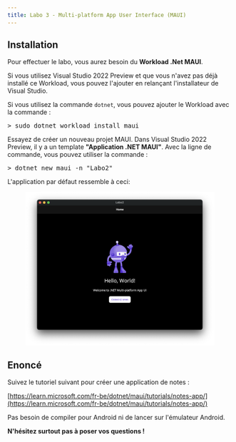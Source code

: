 ```yaml
---
title: Labo 3 - Multi-platform App User Interface (MAUI)
---
```


## Installation

Pour effectuer le labo, vous aurez besoin du **Workload .Net MAUI**.

Si vous utilisez Visual Studio 2022 Preview et que vous n'avez pas déjà installé ce Workload, vous pouvez l'ajouter en relançant l'installateur de Visual Studio.

Si vous utilisez la commande `dotnet`, vous pouvez ajouter le Workload avec la commande :

<pre class="terminal">
> sudo dotnet workload install maui
</pre>

Essayez de créer un nouveau projet MAUI. Dans Visual Studio 2022 Preview, il y a un template **"Application .NET MAUI"**. Avec la ligne de commande, vous pouvez utiliser la commande :

<pre class="terminal">
> dotnet new maui -n "Labo2"
</pre>

L'application par défaut ressemble à ceci:

<figure>
    <img src="./MAUI_default.png">
</figure>

## Enoncé

Suivez le tutoriel suivant pour créer une application de notes :

[https://learn.microsoft.com/fr-be/dotnet/maui/tutorials/notes-app/](https://learn.microsoft.com/fr-be/dotnet/maui/tutorials/notes-app/)

Pas besoin de compiler pour Android ni de lancer sur l'émulateur Android.

**N'hésitez surtout pas à poser vos questions !**

<!-- ## Les fichiers

```plaintext
 📦 Labo2
 ┣ 📂 Platforms
 ┣ 📂 Properties
 ┣ 📂 Resources
 ┣ 📂 bin
 ┣ 📂 obj 
 ┣ 📜 App.xaml
 ┣ 📜 App.xaml.cs
 ┣ 📜 AppShell.xaml
 ┣ 📜 AppShell.xaml.cs
 ┣ 📜 Labo2.csproj
 ┣ 📜 MainPage.xaml
 ┣ 📜 MainPage.xaml.cs
 ┗ 📜 MauiProgram.cs
 ```

- `MauiProgram.cs` : C'est le point d'entrée de l'application

- `App.xaml` et `App.xaml.cs` : Un projet MAUI contient plusieurs fichiers XAML. A chaque fichier XAML est associé un fichier C# (`.xaml.cs`).

    Le fichier XAML contient du XML et le fichier C# contient du code pour interagir avec le XAML.

    Le XML est un langage de balisage ressemblant à de l'HTML et permettant de créer des fichiers textes structurés. Le XAML est une application particulière de l'XML qui définit les balises autorisées ainsi que leur usages.
    
    Le fichier `App.xaml` contient des ressources globale à l'application comme des couleurs, des styles et des *templates*.
    
    Le fichier `App.xaml.cs` contient le code qui instancie l'`AppShell`.

- `AppShell.xaml` and `AppShell.xaml.cs` : Ces fichiers définissent la hiérarchie visuelle de l'application.

- `MainPage.xaml` and `MainPage.xaml.cs` : Ces fichiers définissent la page d'accueil de l'application. L'interface utilisateur est définie dans le fichier XAML et le code des widgets est dans le fichier C#.

## Ajout d'une page

Ajoutons une page "A propos" à l'application.

Dans l'explorateur de solution de Visual Studio, faites un click droit sur le projet et sélectionnez **Ajouter > Nouveau Fichier**, Sélectionnez **.NET MAUI** puis **.NET MAUI ContentPage (XAML)**. Indiquez le nom du fichier en bas (AboutPage) et cliquez sur **Créer**.

Avec l'invite de commande, vous pouvez utiliser la commande suivante dans le dossier du projet :

<pre class="terminal">
> dotnet new maui-page-xaml -n "AboutPage"
</pre>

Remplacez le contenu du fichier `AboutPage.xaml` par : 

```xml
<?xml version="1.0" encoding="utf-8" ?>
<ContentPage xmlns="http://schemas.microsoft.com/dotnet/2021/maui"
             xmlns:x="http://schemas.microsoft.com/winfx/2009/xaml"
             x:Class="Labo2.AboutPage">
    <VerticalStackLayout Spacing="10" Margin="10">
        <HorizontalStackLayout Spacing="10">
            <Image Source="dotnet_bot.png"
                   SemanticProperties.Description="The dot net bot waving hello!"
                   HeightRequest="64" />
            <Label FontSize="22" FontAttributes="Bold" Text="Labo" VerticalOptions="End" />
            <Label FontSize="22" Text="2" VerticalOptions="End" />
        </HorizontalStackLayout>

        <Label Text="Cette application est écrite en XAML et C# avec .NET MAUI." />
        <Button Text="plus d'informations..." Clicked="moreInfo_Clicked" />
    </VerticalStackLayout>
</ContentPage>
```

Détaillons les différentes balises :

- `<ContentPage>`: C'est l'élément racine du document XAML.

- `<VerticalStackLayout>` : Est le fils unique de `<ContentPage>`. `<ContentPage>` ne peut avoir qu'un seul enfant. `<VerticalStackLayout>` peut avoir plusieurs enfants. Il les arrange verticalement.

- `<HorizontalStackLayout>` : La même chose que `<VerticalStackLayout>` mais horizontalement.

- `<Image>` : Affiche une image.

- `<Label>` : Affiche un texte.

- `<Button>` : Affiche un bouton. L'attribut `Clicked="moreInfo_Clicked"` indique la méthode à appeler lors du clique. Nous ne l'avons pas encore créée.

## Le gestionnaire d'événement

Ajoutez la méthode suivante au fichier `AboutPage.xaml.cs` :

```cs
private void moreInfo_Clicked(System.Object sender, System.EventArgs e)
{

}
```

Nous allons faire en sorte que le bouton ouvre une page spécifique dans le navigateur par défaut.

```cs
private async void moreInfo_Clicked(System.Object sender, System.EventArgs e)
{
    // Navigate to the specified URL in the system browser.
    await Launcher.Default.OpenAsync("https://quentin.lurkin.xyz/courses/poo/labs/lab2/index.html");
}
```

Remarquez que nous avons dû qualifier la méthode comme `async` pour pouvoir utiliser `await` à l'intérieur.

## Modification de l'`AppShell`

Nous allons ajouter des onglets à notre `AppShell`pour pouvoir naviguer d'une page à l'autre. Modifier le fichier `AppShell.xaml` comme suit :

```xml
<?xml version="1.0" encoding="UTF-8" ?>
<Shell
    x:Class="Labo2.AppShell"
    xmlns="http://schemas.microsoft.com/dotnet/2021/maui"
    xmlns:x="http://schemas.microsoft.com/winfx/2009/xaml"
    xmlns:local="clr-namespace:Labo2"
    Shell.FlyoutBehavior="Disabled">

    <TabBar>
        <ShellContent
            Title="Labo 2"
            ContentTemplate="{DataTemplate local:MainPage}" />

        <ShellContent
            Title="About"
            ContentTemplate="{DataTemplate local:AboutPage}" />
    </TabBar>

</Shell>
```

## Enoncé

Coming Soon

## Crédits

- [https://learn.microsoft.com/en-us/dotnet/maui/tutorials/notes-app](https://learn.microsoft.com/en-us/dotnet/maui/tutorials/notes-app) -->

